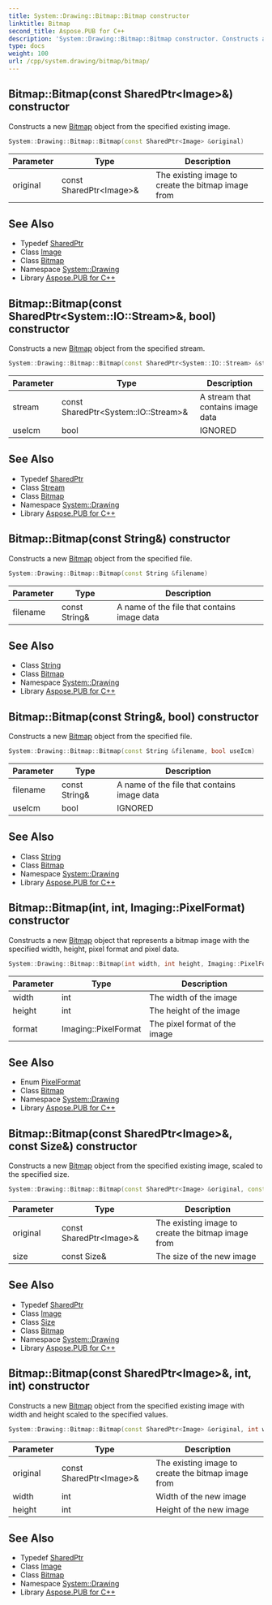 ```yaml
---
title: System::Drawing::Bitmap::Bitmap constructor
linktitle: Bitmap
second_title: Aspose.PUB for C++
description: 'System::Drawing::Bitmap::Bitmap constructor. Constructs a new Bitmap object from the specified existing image in C++.'
type: docs
weight: 100
url: /cpp/system.drawing/bitmap/bitmap/
---
```

## Bitmap::Bitmap(const SharedPtr\<Image\>\&) constructor


Constructs a new [Bitmap](../) object from the specified existing image.

```cpp
System::Drawing::Bitmap::Bitmap(const SharedPtr<Image> &original)
```


| Parameter | Type | Description |
| --- | --- | --- |
| original | const SharedPtr\<Image\>\& | The existing image to create the bitmap image from |

## See Also

* Typedef [SharedPtr](../../../system/sharedptr/)
* Class [Image](../../image/)
* Class [Bitmap](../)
* Namespace [System::Drawing](../../)
* Library [Aspose.PUB for C++](../../../)
## Bitmap::Bitmap(const SharedPtr\<System::IO::Stream\>\&, bool) constructor


Constructs a new [Bitmap](../) object from the specified stream.

```cpp
System::Drawing::Bitmap::Bitmap(const SharedPtr<System::IO::Stream> &stream, bool useIcm=false)
```


| Parameter | Type | Description |
| --- | --- | --- |
| stream | const SharedPtr\<System::IO::Stream\>\& | A stream that contains image data |
| useIcm | bool | IGNORED |

## See Also

* Typedef [SharedPtr](../../../system/sharedptr/)
* Class [Stream](../../../system.io/stream/)
* Class [Bitmap](../)
* Namespace [System::Drawing](../../)
* Library [Aspose.PUB for C++](../../../)
## Bitmap::Bitmap(const String\&) constructor


Constructs a new [Bitmap](../) object from the specified file.

```cpp
System::Drawing::Bitmap::Bitmap(const String &filename)
```


| Parameter | Type | Description |
| --- | --- | --- |
| filename | const String\& | A name of the file that contains image data |

## See Also

* Class [String](../../../system/string/)
* Class [Bitmap](../)
* Namespace [System::Drawing](../../)
* Library [Aspose.PUB for C++](../../../)
## Bitmap::Bitmap(const String\&, bool) constructor


Constructs a new [Bitmap](../) object from the specified file.

```cpp
System::Drawing::Bitmap::Bitmap(const String &filename, bool useIcm)
```


| Parameter | Type | Description |
| --- | --- | --- |
| filename | const String\& | A name of the file that contains image data |
| useIcm | bool | IGNORED |

## See Also

* Class [String](../../../system/string/)
* Class [Bitmap](../)
* Namespace [System::Drawing](../../)
* Library [Aspose.PUB for C++](../../../)
## Bitmap::Bitmap(int, int, Imaging::PixelFormat) constructor


Constructs a new [Bitmap](../) object that represents a bitmap image with the specified width, height, pixel format and pixel data.

```cpp
System::Drawing::Bitmap::Bitmap(int width, int height, Imaging::PixelFormat format=Imaging::PixelFormat::Format32bppArgb)
```


| Parameter | Type | Description |
| --- | --- | --- |
| width | int | The width of the image |
| height | int | The height of the image |
| format | Imaging::PixelFormat | The pixel format of the image |

## See Also

* Enum [PixelFormat](../../../system.drawing.imaging/pixelformat/)
* Class [Bitmap](../)
* Namespace [System::Drawing](../../)
* Library [Aspose.PUB for C++](../../../)
## Bitmap::Bitmap(const SharedPtr\<Image\>\&, const Size\&) constructor


Constructs a new [Bitmap](../) object from the specified existing image, scaled to the specified size.

```cpp
System::Drawing::Bitmap::Bitmap(const SharedPtr<Image> &original, const Size &size)
```


| Parameter | Type | Description |
| --- | --- | --- |
| original | const SharedPtr\<Image\>\& | The existing image to create the bitmap image from |
| size | const Size\& | The size of the new image |

## See Also

* Typedef [SharedPtr](../../../system/sharedptr/)
* Class [Image](../../image/)
* Class [Size](../../size/)
* Class [Bitmap](../)
* Namespace [System::Drawing](../../)
* Library [Aspose.PUB for C++](../../../)
## Bitmap::Bitmap(const SharedPtr\<Image\>\&, int, int) constructor


Constructs a new [Bitmap](../) object from the specified existing image with width and height scaled to the specified values.

```cpp
System::Drawing::Bitmap::Bitmap(const SharedPtr<Image> &original, int width, int height)
```


| Parameter | Type | Description |
| --- | --- | --- |
| original | const SharedPtr\<Image\>\& | The existing image to create the bitmap image from |
| width | int | Width of the new image |
| height | int | Height of the new image |

## See Also

* Typedef [SharedPtr](../../../system/sharedptr/)
* Class [Image](../../image/)
* Class [Bitmap](../)
* Namespace [System::Drawing](../../)
* Library [Aspose.PUB for C++](../../../)
